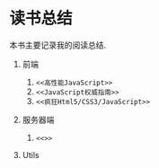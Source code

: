 读书总结
=======

本书主要记录我的阅读总结.

1. 前端
    1. `<<高性能JavaScript>>`
    2. `<<JavaScript权威指南>>`
    3. `<<疯狂Html5/CSS3/JavaScript>>`

2. 服务器端
    1. `<<>>`
3. Utils

